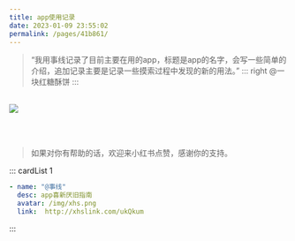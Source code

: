```yaml
---
title: app使用记录
date: 2023-01-09 23:55:02
permalink: /pages/41b861/
---
```


> “我用事线记录了目前主要在用的app，标题是app的名字，会写一些简单的介绍，追加记录主要是记录一些摸索过程中发现的新的用法。”
> ::: right
> @一块红糖酥饼
> :::




<br>

<img src="/img/wall/41b861.jpeg" >


<br><br>


> 如果对你有帮助的话，欢迎来小红书点赞，感谢你的支持。

::: cardList 1
```yaml
- name: "@事线"
  desc: app喜新厌旧指南
  avatar: /img/xhs.png
  link:  http://xhslink.com/ukQkum


```
:::